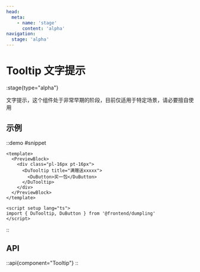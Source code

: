 ```yaml
---
head:
  meta:
    - name: 'stage'
      content: 'alpha'
navigation:
  stage: 'alpha'
---
```


# Tooltip 文字提示

:stage{type="alpha"}

文字提示，这个组件处于非常早期的阶段，目前仅适用于特定场景，请必要擅自使用

## 示例

::demo
#snippet
```vue
<template>
  <PreviewBlock>
    <div class="pl-16px pt-16px">
      <DuTooltip title="满赠送xxxxx">
        <DuButton>买一包</DuButton>
      </DuTooltip>
    </div>
  </PreviewBlock>
</template>

<script setup lang="ts">
import { DuTooltip, DuButton } from '@frontend/dumpling'
</script>
```
::

## API

::api{component="Tooltip"}
::
